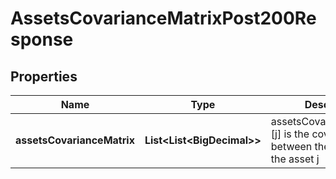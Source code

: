 

# AssetsCovarianceMatrixPost200Response


## Properties

| Name | Type | Description | Notes |
|------------ | ------------- | ------------- | -------------|
|**assetsCovarianceMatrix** | **List&lt;List&lt;BigDecimal&gt;&gt;** | assetsCovarianceMatrix[i][j] is the covariance between the asset i and the asset j |  |



